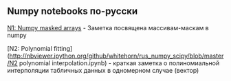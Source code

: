 ﻿## Numpy notebooks по-русски

[N1: Numpy masked arrays](http://nbviewer.ipython.org/urls/raw.github.com/whitehorn/rus_numpy_scipy/master/N1%2520Numpy%2520masked%2520arrays.ipynb) - Заметка посвящена массивам-маскам в numpy

[N2: Polynomial fitting](http://nbviewer.ipython.org/github/whitehorn/rus_numpy_scipy/blob/master/N2 polynomial interpolation.ipynb) - краткая заметка о полиномиальной интерполяции табличных данных в одномерном случае (вектор)

